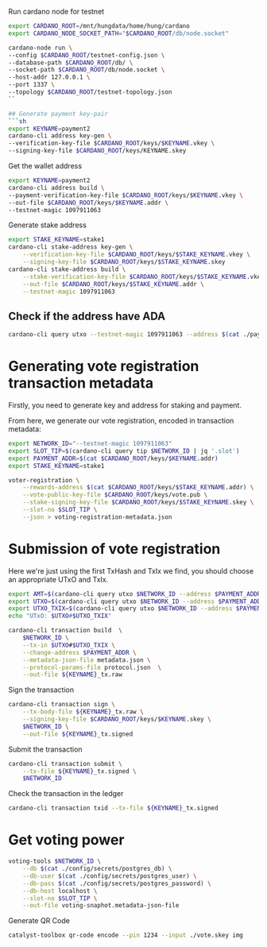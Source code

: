 Run cardano node for testnet

```sh
export CARDANO_ROOT=/mnt/hungdata/home/hung/cardano
export CARDANO_NODE_SOCKET_PATH="$CARDANO_ROOT/db/node.socket"

cardano-node run \
--config $CARDANO_ROOT/testnet-config.json \
--database-path $CARDANO_ROOT/db/ \
--socket-path $CARDANO_ROOT/db/node.socket \
--host-addr 127.0.0.1 \
--port 1337 \
--topology $CARDANO_ROOT/testnet-topology.json
``

## Generate payment key-pair
```sh
export KEYNAME=payment2 
cardano-cli address key-gen \
--verification-key-file $CARDANO_ROOT/keys/$KEYNAME.vkey \
--signing-key-file $CARDANO_ROOT/keys/KEYNAME.skey
```

Get the wallet address

```sh
export KEYNAME=payment2 
cardano-cli address build \
--payment-verification-key-file $CARDANO_ROOT/keys/$KEYNAME.vkey \
--out-file $CARDANO_ROOT/keys/$KEYNAME.addr \
--testnet-magic 1097911063
```

Generate stake address
```sh
export STAKE_KEYNAME=stake1
cardano-cli stake-address key-gen \
    --verification-key-file $CARDANO_ROOT/keys/$STAKE_KEYNAME.vkey \
    --signing-key-file $CARDANO_ROOT/keys/$STAKE_KEYNAME.skey
cardano-cli stake-address build \
    --stake-verification-key-file $CARDANO_ROOT/keys/$STAKE_KEYNAME.vkey \
    --out-file $CARDANO_ROOT/keys/$STAKE_KEYNAME.addr \
    --testnet-magic 1097911063
```
## Check if the address have ADA

```sh
cardano-cli query utxo --testnet-magic 1097911063 --address $(cat ./payment1.addr)
```

# Generating vote registration transaction metadata
Firstly, you need to generate key and address for staking and payment.

From here, we generate our vote registration, encoded in transaction metadata:
```sh
export NETWORK_ID="--testnet-magic 1097911063"
export SLOT_TIP=$(cardano-cli query tip $NETWORK_ID | jq '.slot')
export PAYMENT_ADDR=$(cat $CARDANO_ROOT/keys/$KEYNAME.addr)
export STAKE_KEYNAME=stake1

voter-registration \
    --rewards-address $(cat $CARDANO_ROOT/keys/$STAKE_KEYNAME.addr) \
    --vote-public-key-file $CARDANO_ROOT/keys/vote.pub \
    --stake-signing-key-file $CARDANO_ROOT/keys/$STAKE_KEYNAME.skey \
    --slot-no $SLOT_TIP \
    --json > voting-registration-metadata.json
```

# Submission of vote registration
Here we're just using the first TxHash and TxIx we find, you should choose an appropriate UTxO and TxIx.
```sh
export AMT=$(cardano-cli query utxo $NETWORK_ID --address $PAYMENT_ADDR | tail -n1 | awk '{print $3;}')
export UTXO=$(cardano-cli query utxo $NETWORK_ID --address $PAYMENT_ADDR | tail -n1 | awk '{print $1;}')
export UTXO_TXIX=$(cardano-cli query utxo $NETWORK_ID --address $PAYMENT_ADDR | tail -n1 | awk '{print $2;}')
echo "UTxO: $UTXO#$UTXO_TXIX"
```

```sh
cardano-cli transaction build  \
	$NETWORK_ID \
	--tx-in $UTXO#$UTXO_TXIX \
	--change-address $PAYMENT_ADDR \
	--metadata-json-file metadata.json \
	--protocol-params-file protocol.json  \
	--out-file ${KEYNAME}_tx.raw
```

Sign the transaction

```sh
cardano-cli transaction sign \
    --tx-body-file ${KEYNAME}_tx.raw \
    --signing-key-file $CARDANO_ROOT/keys/$KEYNAME.skey \
    $NETWORK_ID \
    --out-file ${KEYNAME}_tx.signed
```

Submit the transaction
```sh
cardano-cli transaction submit \
    --tx-file ${KEYNAME}_tx.signed \
    $NETWORK_ID
```

Check the transaction in the ledger

```sh
cardano-cli transaction txid --tx-file ${KEYNAME}_tx.signed
```

# Get voting power

```sh
voting-tools $NETWORK_ID \
    --db $(cat ./config/secrets/postgres_db) \
    --db-user $(cat ./config/secrets/postgres_user) \
    --db-pass $(cat ./config/secrets/postgres_password) \
    --db-host localhost \
    --slot-no $SLOT_TIP \
    --out-file voting-snaphot.metadata-json-file
```

Generate QR Code

```sh
catalyst-toolbox qr-code encode --pin 1234 --input ./vote.skey img
```
